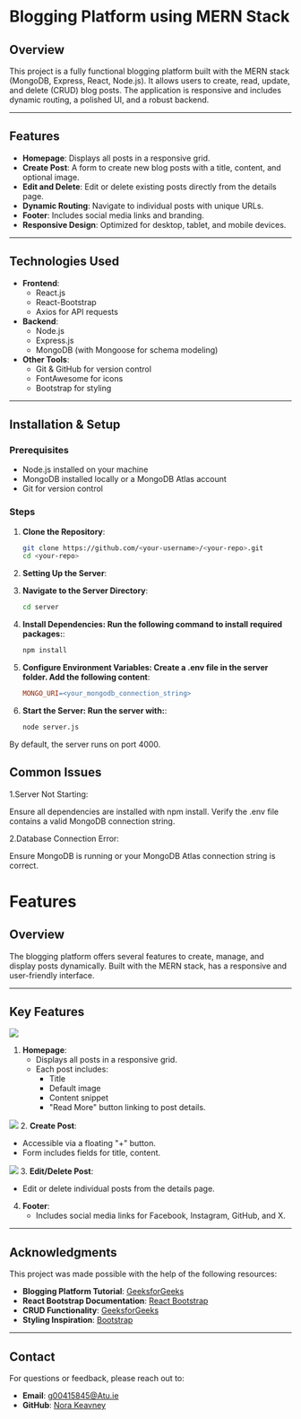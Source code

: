# Blogging Platform using MERN Stack

## Overview
This project is a fully functional blogging platform built with the MERN stack (MongoDB, Express, React, Node.js). It allows users to create, read, update, and delete (CRUD) blog posts. The application is responsive and includes dynamic routing, a polished UI, and a robust backend.

---

## Features
- **Homepage**: Displays all posts in a responsive grid.
- **Create Post**: A form to create new blog posts with a title, content, and optional image.
- **Edit and Delete**: Edit or delete existing posts directly from the details page.
- **Dynamic Routing**: Navigate to individual posts with unique URLs.
- **Footer**: Includes social media links and branding.
- **Responsive Design**: Optimized for desktop, tablet, and mobile devices.

---

## Technologies Used
- **Frontend**:
  - React.js
  - React-Bootstrap
  - Axios for API requests
- **Backend**:
  - Node.js
  - Express.js
  - MongoDB (with Mongoose for schema modeling)
- **Other Tools**:
  - Git & GitHub for version control
  - FontAwesome for icons
  - Bootstrap for styling

---

## Installation & Setup

### Prerequisites
- Node.js installed on your machine
- MongoDB installed locally or a MongoDB Atlas account
- Git for version control

### Steps
1. **Clone the Repository**:
   ```bash
   git clone https://github.com/<your-username>/<your-repo>.git
   cd <your-repo>

2. **Setting Up the Server**:

1. **Navigate to the Server Directory**:
   ```bash
   cd server

2. **Install Dependencies: Run the following command to install required packages:**:
   ```bash
   npm install

3. **Configure Environment Variables:
Create a .env file in the server folder.
Add the following content**:
   ```makefile
   MONGO_URI=<your_mongodb_connection_string>

4. **Start the Server: Run the server with:**:
   ```bash
   node server.js

By default, the server runs on port 4000.

## Common Issues

1.Server Not Starting:

Ensure all dependencies are installed with npm install.
Verify the .env file contains a valid MongoDB connection string.

2.Database Connection Error:

Ensure MongoDB is running or your MongoDB Atlas connection string is correct.

# Features

## Overview
The blogging platform offers several features to create, manage, and display posts dynamically. Built with the MERN stack, has a responsive and user-friendly interface.

---

## Key Features

![](https://github.com/norakeavney/DRQ-Project/blob/main/Homepage.png)
1. **Homepage**:
   - Displays all posts in a responsive grid.
   - Each post includes:
     - Title
     - Default image
     - Content snippet
     - "Read More" button linking to post details.

![](https://github.com/norakeavney/DRQ-Project/blob/main/Create-Post.png)
2. **Create Post**:
   - Accessible via a floating "+" button.
   - Form includes fields for title, content.

![](https://github.com/norakeavney/DRQ-Project/blob/main/Editing-Deleting%20PostDetails.png)
3. **Edit/Delete Post**:
   - Edit or delete individual posts from the details page.

4. **Footer**:
   - Includes social media links for Facebook, Instagram, GitHub, and X.

---
## Acknowledgments
This project was made possible with the help of the following resources:

- **Blogging Platform Tutorial**: [GeeksforGeeks](https://www.geeksforgeeks.org/blogging-platform-using-mern-stack/)
- **React Bootstrap Documentation**: [React Bootstrap](https://react-bootstrap.github.io/)
- **CRUD Functionality**: [GeeksforGeeks](https://www.geeksforgeeks.org/how-to-build-a-basic-crud-app-with-node-js-and-reactjs/)
- **Styling Inspiration**: [Bootstrap](https://getbootstrap.com/docs/3.4/css/)
---

## Contact
For questions or feedback, please reach out to:

- **Email**: [g00415845@Atu.ie](mailto:g00415845@Atu.ie)
- **GitHub**: [Nora Keavney](https://github.com/NoraKeavney)


